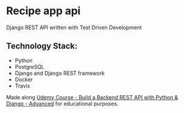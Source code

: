 # Recipe app api

Django REST API written with Test Driven Development

## Technology Stack:

  - Python
  - PostgreSQL
  - Django and Django REST framework
  - Docker
  - Travis

Made along [Udemy Course - Build a Backend REST API with Python & Django - Advanced](https://www.udemy.com/django-python-advanced/) for educational purposes.

